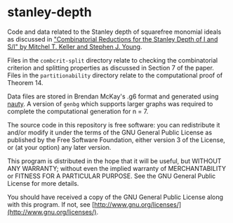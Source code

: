 # stanley-depth
Code and data related to the Stanley depth of squarefree monomial
ideals as discussed in ["Combinatorial Reductions for the Stanley Depth
of I and S/I" by Mitchel T. Keller and Stephen J. Young](https://arxiv.org/abs/1702.00781).

Files in the `combcrit-split` directory relate to checking the
combinatorial criterion and splitting properties as discussed in
Section 7 of the paper. Files in the `partitionability` directory
relate to the computational proof of Theorem 14.

Data files are stored in Brendan McKay's .g6 format and generated
using [nauty](http://users.cecs.anu.edu.au/~bdm/nauty/). A version of
`genbg` which supports larger graphs was required to complete the
computational generation for n = 7.

The source code in this repository is free software: you can
redistribute it and/or modify it under the terms of the GNU General
Public License as published by the Free Software Foundation, either
version 3 of the License, or (at your option) any later version.

This program is distributed in the hope that it will be useful, but
WITHOUT ANY WARRANTY; without even the implied warranty of
MERCHANTABILITY or FITNESS FOR A PARTICULAR PURPOSE.  See the GNU
General Public License for more details.

You should have received a copy of the GNU General Public License
along with this program.  If not, see [http://www.gnu.org/licenses/](http://www.gnu.org/licenses/).
